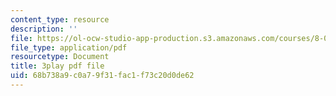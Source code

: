 ```yaml
---
content_type: resource
description: ''
file: https://ol-ocw-studio-app-production.s3.amazonaws.com/courses/8-06-quantum-physics-iii-spring-2018/68b738a9c0a79f31fac1f73c20d0de62_8Uh0qSp_Vck.pdf
file_type: application/pdf
resourcetype: Document
title: 3play pdf file
uid: 68b738a9-c0a7-9f31-fac1-f73c20d0de62
---
```

